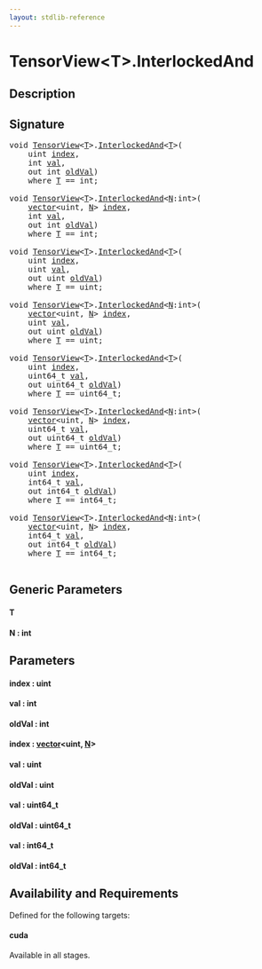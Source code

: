 ```yaml
---
layout: stdlib-reference
---
```


# TensorView\<T\>\.InterlockedAnd

## Description





## Signature 

<pre>
<span class="code_keyword">void</span> <a href="../types/tensorview-06/index.html" class="code_type">TensorView</a>&lt;<a href="interlockedand-0b.html#typeparam-T" class="code_type">T</a>&gt;.<a href="interlockedand-0b.html">InterlockedAnd</a>&lt;<a href="interlockedand-0b.html#typeparam-T" class="code_type">T</a>&gt;(
    <span class="code_keyword">uint</span> <a href="interlockedand-0b.html#decl-index" class="code_param">index</a>,
    <span class="code_keyword">int</span> <a href="interlockedand-0b.html#decl-val" class="code_param">val</a>,
    <span class="code_keyword">out</span> <span class="code_keyword">int</span> <a href="interlockedand-0b.html#decl-oldVal" class="code_param">oldVal</a>)
    <span class='code_keyword'>where</span> <a href="interlockedand-0b.html#typeparam-T" class="code_type">T</a> == <span class="code_keyword">int</span>;

<span class="code_keyword">void</span> <a href="../types/tensorview-06/index.html" class="code_type">TensorView</a>&lt;<a href="interlockedand-0b.html#typeparam-T" class="code_type">T</a>&gt;.<a href="interlockedand-0b.html">InterlockedAnd</a>&lt;<a href="interlockedand-0b.html#decl-N" class="code_var">N</a>:<span class="code_keyword">int</span>&gt;(
    <a href="../types/vector/index.html" class="code_type">vector</a>&lt;<span class="code_keyword">uint</span>, <a href="interlockedand-0b.html#decl-N" class="code_var">N</a>&gt; <a href="interlockedand-0b.html#decl-index" class="code_param">index</a>,
    <span class="code_keyword">int</span> <a href="interlockedand-0b.html#decl-val" class="code_param">val</a>,
    <span class="code_keyword">out</span> <span class="code_keyword">int</span> <a href="interlockedand-0b.html#decl-oldVal" class="code_param">oldVal</a>)
    <span class='code_keyword'>where</span> <a href="interlockedand-0b.html#typeparam-T" class="code_type">T</a> == <span class="code_keyword">int</span>;

<span class="code_keyword">void</span> <a href="../types/tensorview-06/index.html" class="code_type">TensorView</a>&lt;<a href="interlockedand-0b.html#typeparam-T" class="code_type">T</a>&gt;.<a href="interlockedand-0b.html">InterlockedAnd</a>&lt;<a href="interlockedand-0b.html#typeparam-T" class="code_type">T</a>&gt;(
    <span class="code_keyword">uint</span> <a href="interlockedand-0b.html#decl-index" class="code_param">index</a>,
    <span class="code_keyword">uint</span> <a href="interlockedand-0b.html#decl-val" class="code_param">val</a>,
    <span class="code_keyword">out</span> <span class="code_keyword">uint</span> <a href="interlockedand-0b.html#decl-oldVal" class="code_param">oldVal</a>)
    <span class='code_keyword'>where</span> <a href="interlockedand-0b.html#typeparam-T" class="code_type">T</a> == <span class="code_keyword">uint</span>;

<span class="code_keyword">void</span> <a href="../types/tensorview-06/index.html" class="code_type">TensorView</a>&lt;<a href="interlockedand-0b.html#typeparam-T" class="code_type">T</a>&gt;.<a href="interlockedand-0b.html">InterlockedAnd</a>&lt;<a href="interlockedand-0b.html#decl-N" class="code_var">N</a>:<span class="code_keyword">int</span>&gt;(
    <a href="../types/vector/index.html" class="code_type">vector</a>&lt;<span class="code_keyword">uint</span>, <a href="interlockedand-0b.html#decl-N" class="code_var">N</a>&gt; <a href="interlockedand-0b.html#decl-index" class="code_param">index</a>,
    <span class="code_keyword">uint</span> <a href="interlockedand-0b.html#decl-val" class="code_param">val</a>,
    <span class="code_keyword">out</span> <span class="code_keyword">uint</span> <a href="interlockedand-0b.html#decl-oldVal" class="code_param">oldVal</a>)
    <span class='code_keyword'>where</span> <a href="interlockedand-0b.html#typeparam-T" class="code_type">T</a> == <span class="code_keyword">uint</span>;

<span class="code_keyword">void</span> <a href="../types/tensorview-06/index.html" class="code_type">TensorView</a>&lt;<a href="interlockedand-0b.html#typeparam-T" class="code_type">T</a>&gt;.<a href="interlockedand-0b.html">InterlockedAnd</a>&lt;<a href="interlockedand-0b.html#typeparam-T" class="code_type">T</a>&gt;(
    <span class="code_keyword">uint</span> <a href="interlockedand-0b.html#decl-index" class="code_param">index</a>,
    uint64_t <a href="interlockedand-0b.html#decl-val" class="code_param">val</a>,
    <span class="code_keyword">out</span> uint64_t <a href="interlockedand-0b.html#decl-oldVal" class="code_param">oldVal</a>)
    <span class='code_keyword'>where</span> <a href="interlockedand-0b.html#typeparam-T" class="code_type">T</a> == uint64_t;

<span class="code_keyword">void</span> <a href="../types/tensorview-06/index.html" class="code_type">TensorView</a>&lt;<a href="interlockedand-0b.html#typeparam-T" class="code_type">T</a>&gt;.<a href="interlockedand-0b.html">InterlockedAnd</a>&lt;<a href="interlockedand-0b.html#decl-N" class="code_var">N</a>:<span class="code_keyword">int</span>&gt;(
    <a href="../types/vector/index.html" class="code_type">vector</a>&lt;<span class="code_keyword">uint</span>, <a href="interlockedand-0b.html#decl-N" class="code_var">N</a>&gt; <a href="interlockedand-0b.html#decl-index" class="code_param">index</a>,
    uint64_t <a href="interlockedand-0b.html#decl-val" class="code_param">val</a>,
    <span class="code_keyword">out</span> uint64_t <a href="interlockedand-0b.html#decl-oldVal" class="code_param">oldVal</a>)
    <span class='code_keyword'>where</span> <a href="interlockedand-0b.html#typeparam-T" class="code_type">T</a> == uint64_t;

<span class="code_keyword">void</span> <a href="../types/tensorview-06/index.html" class="code_type">TensorView</a>&lt;<a href="interlockedand-0b.html#typeparam-T" class="code_type">T</a>&gt;.<a href="interlockedand-0b.html">InterlockedAnd</a>&lt;<a href="interlockedand-0b.html#typeparam-T" class="code_type">T</a>&gt;(
    <span class="code_keyword">uint</span> <a href="interlockedand-0b.html#decl-index" class="code_param">index</a>,
    int64_t <a href="interlockedand-0b.html#decl-val" class="code_param">val</a>,
    <span class="code_keyword">out</span> int64_t <a href="interlockedand-0b.html#decl-oldVal" class="code_param">oldVal</a>)
    <span class='code_keyword'>where</span> <a href="interlockedand-0b.html#typeparam-T" class="code_type">T</a> == int64_t;

<span class="code_keyword">void</span> <a href="../types/tensorview-06/index.html" class="code_type">TensorView</a>&lt;<a href="interlockedand-0b.html#typeparam-T" class="code_type">T</a>&gt;.<a href="interlockedand-0b.html">InterlockedAnd</a>&lt;<a href="interlockedand-0b.html#decl-N" class="code_var">N</a>:<span class="code_keyword">int</span>&gt;(
    <a href="../types/vector/index.html" class="code_type">vector</a>&lt;<span class="code_keyword">uint</span>, <a href="interlockedand-0b.html#decl-N" class="code_var">N</a>&gt; <a href="interlockedand-0b.html#decl-index" class="code_param">index</a>,
    int64_t <a href="interlockedand-0b.html#decl-val" class="code_param">val</a>,
    <span class="code_keyword">out</span> int64_t <a href="interlockedand-0b.html#decl-oldVal" class="code_param">oldVal</a>)
    <span class='code_keyword'>where</span> <a href="interlockedand-0b.html#typeparam-T" class="code_type">T</a> == int64_t;

</pre>

## Generic Parameters

####  <a id="typeparam-T"></a>T
####  <a id="decl-N"></a>N  : int

## Parameters

####  <a id="decl-index"></a>index  : uint
####  <a id="decl-val"></a>val  : int
####  <a id="decl-oldVal"></a>oldVal  : int
####  <a id="decl-index"></a>index  : [vector](../types/vector/index.html)\<uint, [N](../types/vector/index.html#decl-N)\>
####  <a id="decl-val"></a>val  : uint
####  <a id="decl-oldVal"></a>oldVal  : uint
####  <a id="decl-val"></a>val  : uint64\_t
####  <a id="decl-oldVal"></a>oldVal  : uint64\_t
####  <a id="decl-val"></a>val  : int64\_t
####  <a id="decl-oldVal"></a>oldVal  : int64\_t

## Availability and Requirements

Defined for the following targets:

#### cuda
Available in all stages.



